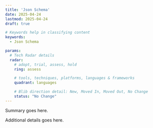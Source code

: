 ```yaml
---
title: 'Json Schema'
date: 2025-04-24
lastmod: 2025-04-24
draft: true

# Keywords help in classifying content
keywords:
  - Json Schema

params:
  # Tech Radar details
  radar:
    # adopt, trial, assess, hold
    ring: assess

    # tools, techniques, platforms, languages & frameworks
    quadrant: languages

    # Blib direction detail: New, Moved In, Moved Out, No Change
    status: "No Change"
---
```


Summary goes here.

<!--more-->

Additional details goes here.

